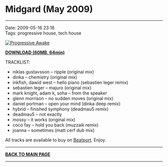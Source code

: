 # Midgard (May 2009)

----

Date: 2009-05-16 23:18  
Tags:  progressive house, tech house  

[![Progressive Awake](https://drive.google.com/uc?export=download&id=0B1aIvu0NI6o4VThGeHNLb2hwNjg)](https://drive.google.com/uc?export=download&id=0B_4_ynm06YZIQ2ZXOGZlLUJEcE0)

[**DOWNLOAD (60MB, 64min)**](https://drive.google.com/file/d/0B_4_ynm06YZIQ2ZXOGZlLUJEcE0/edit?usp=sharing)

TRACKLIST:  

* niklas gustavsson – ripple (original mix)
* dinka – chemistry (original mix)
* inkfish, dawid west – hello piano (sebastien leger remix)
* sebastien leger – majuro (original mix)
* mark knight, adam k, soha – from the speaker
* glenn morrison – no sudden moves (original mix)
* daniel portman – open your mind (dinka deep remix)
* hybrid – finished symphony (deadmau5 remix)
* deadmau5 – not exactly
* mossy – it works (original mix)
* coco fay – hold you back (muzzaik remix)
* joanna – sometimes (matt cerf dub mix)

All tracks are available to buy on <a href="http://beatport.com" target="_blank">Beatport</a>.
Enjoy.

----

[**BACK TO MAIN PAGE**](../README.md)

---- 
